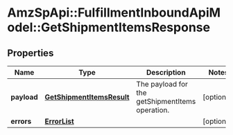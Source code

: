 # AmzSpApi::FulfillmentInboundApiModel::GetShipmentItemsResponse

## Properties
Name | Type | Description | Notes
------------ | ------------- | ------------- | -------------
**payload** | [**GetShipmentItemsResult**](GetShipmentItemsResult.md) | The payload for the getShipmentItems operation. | [optional] 
**errors** | [**ErrorList**](ErrorList.md) |  | [optional] 


